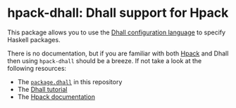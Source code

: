 # hpack-dhall: Dhall support for Hpack

This package allows you to use the [Dhall configuration
language](https://github.com/dhall-lang/dhall-haskell) to specify Haskell
packages.


There is no documentation, but if you are familiar with both 
[Hpack](https://github.com/sol/hpack) and Dhall then using `hpack-dhall` should
be a breeze.  If not take a look at the following resources:

- The [`package.dhall`](https://github.com/sol/hpack-dhall/blob/master/package.dhall) in this repository
- The [Dhall tutorial](https://hackage.haskell.org/package/dhall/docs/Dhall-Tutorial.html)
- The [Hpack documentation](https://github.com/sol/hpack#readme)
